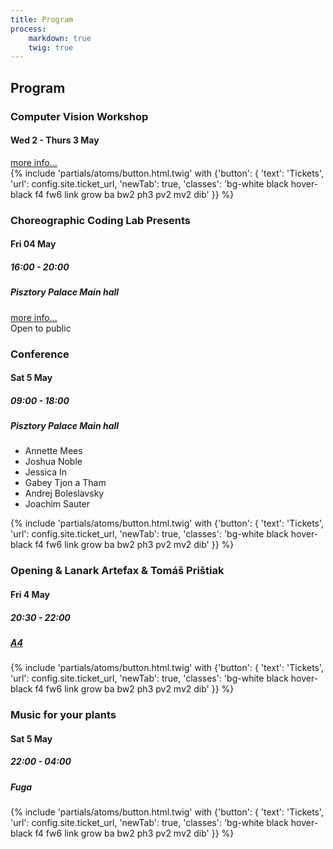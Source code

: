 ```yaml
---
title: Program
process:
    markdown: true
    twig: true
---
```

<h2>Program</h2>

<section class="fullwidth cf w-100 tl tc-ns mt4-ns">
    <div class="mw24rem dib v-top w-100 w-30-ns">
        <article class="pa3 bgi-radialgrad tl b--black bw2">
            <div class="lh-title">
                <h3 class="f2 f1-ns ma0">
                    Computer Vision Workshop
                </h3>
                <h4 class="tr f3 f2-ns ma0 mt2 mt0-ns">
                    Wed 2 - Thurs 3 May
                </h4>
                <div class="dt w-100 mt1 f6 f5-l">
                    <div class="dtc">
                        <span class="mv0 b">
                            <a href="/workshops/computer-vision">more info...</a>
                        </span>
                    </div>
                    <div class="dtc tr">
                        {% include 'partials/atoms/button.html.twig' with {'button': {
                            'text': 'Tickets',
                            'url': config.site.ticket_url,
                            'newTab': true,
                            'classes': 'bg-white black hover-black f4 fw6 link grow ba bw2 ph3 pv2 mv2 dib'
                        }} %}
                    </div>
                </div>
            </div>
        </article>
        <article class="pa3 bgi-radialgrad tl b--black bw2">
            <div>
                <h3 class="f2 f1-ns lh-title ma0 break-word">
                    Choreographic Coding Lab Presents
                </h3>
                <h4 class="tr f3 f2-ns ma0 mt2 mt0-ns">
                    Fri 04 May
                </h4>
                <h5 class="tr f4 f3-ns ma0">
                    16:00 - 20:00
                </h5>
                <h5 class="tr f4 f3-ns ma0">
                    Pisztory Palace Main hall
                </h5>
            </div>
            <div class="dt w-100 mt1 f6 f5-l">
              <div class="dtc">
                <span class="mv0 b"><a href="/workshops/cclx">more info...</a></span>
              </div>
              <div class="dtc tr">
                <span class="mv0 bg-white pa1 b">Open to public</span>
              </div>
            </div>
        </article>
    </div>
    <div class="mw24rem dib v-top w-100 w-34-ns">
        <article class="mh-1-ns relative top--2-ns pa3 mv2 bgi-radialgrad tl b--black bw2">
            <div>
                <h3 class="f1 lh-title ma0 f4rem">
                    Conference
                </h3>
                <div class="tr">
                    <h4 class="f3 f2-ns ma0 mt2 mt0-ns">
                        Sat 5 May
                    </h4>
                    <h5 class="f4 f3-ns ma0">
                        09:00 - 18:00
                    </h5>
                    <h5 class="f4 f3-ns ma0">
                        Pisztory Palace Main hall
                    </h5>
                </div>
            </div>
            <div class="f4 f3-l fw6 mt5 mt2-ns">
                <ul class="list pa0 mb0 mt3">
                    <li>Annette Mees</li>
                    <li>Joshua Noble</li>
                    <li>Jessica In</li>
                    <li>Gabey Tjon a Tham</li>
                    <li>Andrej Boleslavsky</li>
                    <li>Joachim Sauter</li>
                </ul>
                <div class="dt w-100 mt1 f6 f5-l">
                    <div class="dtc">
                        <!-- <span class="mv0 b"><a class="" href="/programme">see detailed schedule...</a></span> -->
                    </div>
                    <div class="dtc tr">
                        {% include 'partials/atoms/button.html.twig' with {'button': {
                            'text': 'Tickets',
                            'url': config.site.ticket_url,
                            'newTab': true,
                            'classes': 'bg-white black hover-black f4 fw6 link grow ba bw2 ph3 pv2 mv2 dib'
                        }} %}
                    </div>
                </div>
            </div>
        </article>
    </div>
    <div class="mw24rem dib w-100 w-30-ns">
        <article class="pa3 bgi-radialgrad tl b--black bw2">
            <div class="lh-title">
                <h3 class="f2 f1-ns ma0">
                    Opening & Lanark Artefax & Tomáš Prištiak
                </h3>
                <div class="tr">
                    <h4 class="f3 f2-ns ma0 mt2 mt0-ns">
                        Fri 4 May
                    </h4>
                    <h5 class="f4 f3-ns ma0">
                        20:30 - 22:00
                    </h5>
                    <h5 class="f4 f3-ns ma0">
                        <a href="http://www.a4.sk/">A4</a>
                    </h5>
                </div>
                <div class="dt w-100 mt1 f6 f5-l">
                    <div class="dtc">
                    </div>
                    <div class="dtc tr">
                        {% include 'partials/atoms/button.html.twig' with {'button': {
                            'text': 'Tickets',
                            'url': config.site.ticket_url,
                            'newTab': true,
                            'classes': 'bg-white black hover-black f4 fw6 link grow ba bw2 ph3 pv2 mv2 dib'
                        }} %}
                    </div>
                </div>
            </div>
            <div class="dt mt1 f6 f5-l">
              <div class="dtc">
              </div>
            </div>
        </article>
        <article class="pa3 bgi-radialgrad tl b--black bw2">
            <div class="lh-title">
                <h3 class="f2 f1-ns ma0">
                    Music for your plants
                </h3>
                <div class="tr">
                    <h4 class="f3 f2-ns ma0 mt2 mt0-ns">
                        Sat 5 May
                    </h4>
                    <h5 class="f4 f3-ns ma0">
                        22:00 - 04:00
                    </h5>
                    <h5 class="f4 f3-ns ma0">
                        Fuga
                    </h5>
                </div>
                <div class="dt w-100 mt1 f6 f5-l">
                    <div class="dtc">
                        <span class="mv0 b">
                        </span>
                    </div>
                    <div class="dtc tr">
                        {% include 'partials/atoms/button.html.twig' with {'button': {
                            'text': 'Tickets',
                            'url': config.site.ticket_url,
                            'newTab': true,
                            'classes': 'bg-white black hover-black f4 fw6 link grow ba bw2 ph3 pv2 mv2 dib'
                        }} %}
                    </div>
                </div>
            </div>
            <div class="dt mt1 f6 f5-l">
              <div class="dtc">
              </div>
            </div>
        </article>
    </div>
</section>